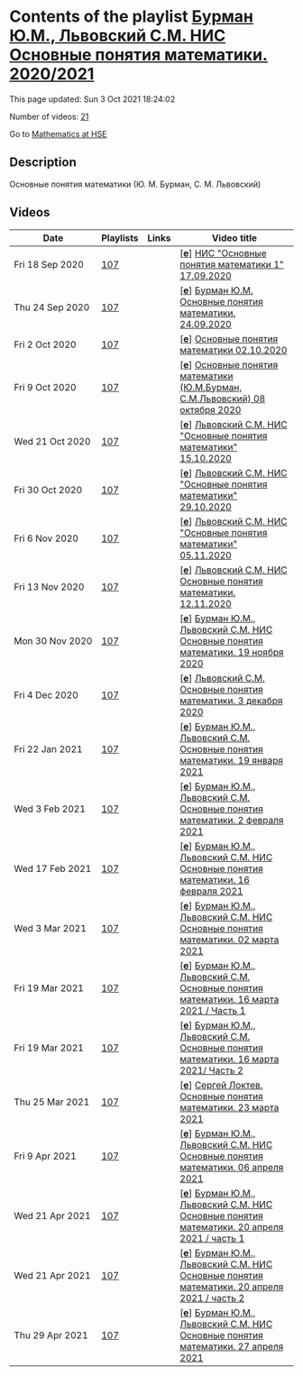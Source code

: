 # Contents of the playlist [Бурман Ю.М., Львовский С.М. НИС Основные понятия математики. 2020/2021](https://www.youtube.com/playlist?list=PLq3E5oubNNoCpu2tSbCEz-VG-xhJNysjs)

This page updated: Sun 3 Oct 2021 18:24:02

Number of videos: [21](#videos)

Go to [Mathematics at HSE](../README.md)

## Description

Основные понятия математики (Ю. М. Бурман, С. М. Львовский)

## Videos

|Date|Playlists|Links|Video title|
|---|---|---|---|
| Fri&nbsp;18&nbsp;Sep&nbsp;2020 | [107](../playlists/107 "Бурман Ю.М., Львовский С.М. НИС Основные понятия математики. 2020/2021") |  | [[**e**](https://studio.youtube.com/video/HKVpQXaTDCE/edit "Edit")] [НИС &#34;Основные понятия математики 1&#34; 17.09.2020](https://www.youtube.com/watch?v=HKVpQXaTDCE&list=PLq3E5oubNNoCpu2tSbCEz-VG-xhJNysjs "Научно-исследовательский семинар &#34;Основные понятия математики 1&#34;&#013;Дисциплина общефакультетского пула&#013;Факультет математики&#013;1, 2 модуль&#013;Преподаватели Бурман Юрий Михайлович, Львовский Сергей Михайлович") |
| Thu&nbsp;24&nbsp;Sep&nbsp;2020 | [107](../playlists/107 "Бурман Ю.М., Львовский С.М. НИС Основные понятия математики. 2020/2021") |  | [[**e**](https://studio.youtube.com/video/P4TlCbYEgOg/edit "Edit")] [Бурман Ю.М. Основные понятия математики. 24.09.2020](https://www.youtube.com/watch?v=P4TlCbYEgOg&list=PLq3E5oubNNoCpu2tSbCEz-VG-xhJNysjs "Вторая лекция. Про куб") |
| Fri&nbsp;2&nbsp;Oct&nbsp;2020 | [107](../playlists/107 "Бурман Ю.М., Львовский С.М. НИС Основные понятия математики. 2020/2021") |  | [[**e**](https://studio.youtube.com/video/yr9wuZKITGo/edit "Edit")] [Основные понятия математики 02.10.2020](https://www.youtube.com/watch?v=yr9wuZKITGo&list=PLq3E5oubNNoCpu2tSbCEz-VG-xhJNysjs "НИС &#34;Основные понятия математики 1&#34;&#013;Дисциплина общефакультетского пула&#013;Факультет математики&#013;Бурман Юрий Михайлович") |
| Fri&nbsp;9&nbsp;Oct&nbsp;2020 | [107](../playlists/107 "Бурман Ю.М., Львовский С.М. НИС Основные понятия математики. 2020/2021") |  | [[**e**](https://studio.youtube.com/video/2jsXcRAlSp4/edit "Edit")] [Основные понятия математики (Ю.М.Бурман, С.М.Львовский)  08 октября 2020](https://www.youtube.com/watch?v=2jsXcRAlSp4&list=PLq3E5oubNNoCpu2tSbCEz-VG-xhJNysjs "НИС") |
| Wed&nbsp;21&nbsp;Oct&nbsp;2020 | [107](../playlists/107 "Бурман Ю.М., Львовский С.М. НИС Основные понятия математики. 2020/2021") |  | [[**e**](https://studio.youtube.com/video/jR5E-HIsgmk/edit "Edit")] [Львовский С.М. НИС &#34;Основные понятия математики&#34; 15.10.2020](https://www.youtube.com/watch?v=jR5E-HIsgmk&list=PLq3E5oubNNoCpu2tSbCEz-VG-xhJNysjs) |
| Fri&nbsp;30&nbsp;Oct&nbsp;2020 | [107](../playlists/107 "Бурман Ю.М., Львовский С.М. НИС Основные понятия математики. 2020/2021") |  | [[**e**](https://studio.youtube.com/video/C_fsNkkLdKY/edit "Edit")] [Львовский С.М. НИС &#34;Основные понятия математики&#34; 29.10.2020](https://www.youtube.com/watch?v=C_fsNkkLdKY&list=PLq3E5oubNNoCpu2tSbCEz-VG-xhJNysjs) |
| Fri&nbsp;6&nbsp;Nov&nbsp;2020 | [107](../playlists/107 "Бурман Ю.М., Львовский С.М. НИС Основные понятия математики. 2020/2021") |  | [[**e**](https://studio.youtube.com/video/x9He5mL-UYo/edit "Edit")] [Львовский С.М. НИС &#34;Основные понятия математики&#34; 05.11.2020](https://www.youtube.com/watch?v=x9He5mL-UYo&list=PLq3E5oubNNoCpu2tSbCEz-VG-xhJNysjs) |
| Fri&nbsp;13&nbsp;Nov&nbsp;2020 | [107](../playlists/107 "Бурман Ю.М., Львовский С.М. НИС Основные понятия математики. 2020/2021") |  | [[**e**](https://studio.youtube.com/video/lqTwQLzeDSw/edit "Edit")] [Львовский С.М. НИС Основные понятия математики. 12.11.2020](https://www.youtube.com/watch?v=lqTwQLzeDSw&list=PLq3E5oubNNoCpu2tSbCEz-VG-xhJNysjs) |
| Mon&nbsp;30&nbsp;Nov&nbsp;2020 | [107](../playlists/107 "Бурман Ю.М., Львовский С.М. НИС Основные понятия математики. 2020/2021") |  | [[**e**](https://studio.youtube.com/video/Sx-saJA_liA/edit "Edit")] [Бурман Ю.М., Львовский С.М. НИС Основные понятия математики. 19 ноября 2020](https://www.youtube.com/watch?v=Sx-saJA_liA&list=PLq3E5oubNNoCpu2tSbCEz-VG-xhJNysjs) |
| Fri&nbsp;4&nbsp;Dec&nbsp;2020 | [107](../playlists/107 "Бурман Ю.М., Львовский С.М. НИС Основные понятия математики. 2020/2021") |  | [[**e**](https://studio.youtube.com/video/d8SRuvy7u98/edit "Edit")] [Львовский С.М. Основные понятия математики. 3 декабря 2020](https://www.youtube.com/watch?v=d8SRuvy7u98&list=PLq3E5oubNNoCpu2tSbCEz-VG-xhJNysjs) |
| Fri&nbsp;22&nbsp;Jan&nbsp;2021 | [107](../playlists/107 "Бурман Ю.М., Львовский С.М. НИС Основные понятия математики. 2020/2021") |  | [[**e**](https://studio.youtube.com/video/fOSUABuKbrI/edit "Edit")] [Бурман Ю.М., Львовский С.М. Основные понятия математики. 19 января 2021](https://www.youtube.com/watch?v=fOSUABuKbrI&list=PLq3E5oubNNoCpu2tSbCEz-VG-xhJNysjs) |
| Wed&nbsp;3&nbsp;Feb&nbsp;2021 | [107](../playlists/107 "Бурман Ю.М., Львовский С.М. НИС Основные понятия математики. 2020/2021") |  | [[**e**](https://studio.youtube.com/video/E2SpX7yp59I/edit "Edit")] [Бурман Ю.М., Львовский С.М. Основные понятия математики. 2 февраля 2021](https://www.youtube.com/watch?v=E2SpX7yp59I&list=PLq3E5oubNNoCpu2tSbCEz-VG-xhJNysjs) |
| Wed&nbsp;17&nbsp;Feb&nbsp;2021 | [107](../playlists/107 "Бурман Ю.М., Львовский С.М. НИС Основные понятия математики. 2020/2021") |  | [[**e**](https://studio.youtube.com/video/QHd4YV3svVM/edit "Edit")] [Бурман Ю.М., Львовский С.М. НИС Основные понятия математики. 16 февраля 2021](https://www.youtube.com/watch?v=QHd4YV3svVM&list=PLq3E5oubNNoCpu2tSbCEz-VG-xhJNysjs) |
| Wed&nbsp;3&nbsp;Mar&nbsp;2021 | [107](../playlists/107 "Бурман Ю.М., Львовский С.М. НИС Основные понятия математики. 2020/2021") |  | [[**e**](https://studio.youtube.com/video/0HarVK5zDCg/edit "Edit")] [Бурман Ю.М., Львовский С.М. НИС Основные понятия математики. 02 марта 2021](https://www.youtube.com/watch?v=0HarVK5zDCg&list=PLq3E5oubNNoCpu2tSbCEz-VG-xhJNysjs) |
| Fri&nbsp;19&nbsp;Mar&nbsp;2021 | [107](../playlists/107 "Бурман Ю.М., Львовский С.М. НИС Основные понятия математики. 2020/2021") |  | [[**e**](https://studio.youtube.com/video/MvOg-mpuzL0/edit "Edit")] [Бурман Ю.М., Львовский С.М.  Основные понятия математики. 16 марта 2021 / Часть 1](https://www.youtube.com/watch?v=MvOg-mpuzL0&list=PLq3E5oubNNoCpu2tSbCEz-VG-xhJNysjs) |
| Fri&nbsp;19&nbsp;Mar&nbsp;2021 | [107](../playlists/107 "Бурман Ю.М., Львовский С.М. НИС Основные понятия математики. 2020/2021") |  | [[**e**](https://studio.youtube.com/video/dVYx2b66n2Y/edit "Edit")] [Бурман Ю.М., Львовский С.М.  Основные понятия математики. 16 марта 2021/ Часть 2](https://www.youtube.com/watch?v=dVYx2b66n2Y&list=PLq3E5oubNNoCpu2tSbCEz-VG-xhJNysjs) |
| Thu&nbsp;25&nbsp;Mar&nbsp;2021 | [107](../playlists/107 "Бурман Ю.М., Львовский С.М. НИС Основные понятия математики. 2020/2021") |  | [[**e**](https://studio.youtube.com/video/83NasbJ03WE/edit "Edit")] [Сергей Локтев. Основные понятия математики. 23 марта 2021](https://www.youtube.com/watch?v=83NasbJ03WE&list=PLq3E5oubNNoCpu2tSbCEz-VG-xhJNysjs) |
| Fri&nbsp;9&nbsp;Apr&nbsp;2021 | [107](../playlists/107 "Бурман Ю.М., Львовский С.М. НИС Основные понятия математики. 2020/2021") |  | [[**e**](https://studio.youtube.com/video/H6D9eNLKcb4/edit "Edit")] [Бурман Ю.М., Львовский С.М. НИС Основные понятия математики. 06 апреля 2021](https://www.youtube.com/watch?v=H6D9eNLKcb4&list=PLq3E5oubNNoCpu2tSbCEz-VG-xhJNysjs) |
| Wed&nbsp;21&nbsp;Apr&nbsp;2021 | [107](../playlists/107 "Бурман Ю.М., Львовский С.М. НИС Основные понятия математики. 2020/2021") |  | [[**e**](https://studio.youtube.com/video/ZRMPktZGoF4/edit "Edit")] [Бурман Ю.М., Львовский С.М. НИС Основные понятия математики. 20 апреля 2021 / часть 1](https://www.youtube.com/watch?v=ZRMPktZGoF4&list=PLq3E5oubNNoCpu2tSbCEz-VG-xhJNysjs) |
| Wed&nbsp;21&nbsp;Apr&nbsp;2021 | [107](../playlists/107 "Бурман Ю.М., Львовский С.М. НИС Основные понятия математики. 2020/2021") |  | [[**e**](https://studio.youtube.com/video/-KZ1qelnmns/edit "Edit")] [Бурман Ю.М., Львовский С.М. НИС Основные понятия математики. 20 апреля 2021 / часть 2](https://www.youtube.com/watch?v=-KZ1qelnmns&list=PLq3E5oubNNoCpu2tSbCEz-VG-xhJNysjs) |
| Thu&nbsp;29&nbsp;Apr&nbsp;2021 | [107](../playlists/107 "Бурман Ю.М., Львовский С.М. НИС Основные понятия математики. 2020/2021") |  | [[**e**](https://studio.youtube.com/video/B2qc7fNdZX8/edit "Edit")] [Бурман Ю.М., Львовский С.М. НИС Основные понятия математики. 27 апреля 2021](https://www.youtube.com/watch?v=B2qc7fNdZX8&list=PLq3E5oubNNoCpu2tSbCEz-VG-xhJNysjs) |
